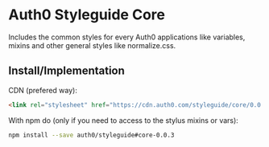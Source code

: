 # Auth0 Styleguide Core

Includes the common styles for every Auth0 applications like variables, mixins and other general styles like normalize.css.

## Install/Implementation

CDN (prefered way):
```html
<link rel="stylesheet" href="https://cdn.auth0.com/styleguide/core/0.0.3/core.min.css" />
```

With npm do (only if you need to access to the stylus mixins or vars):
```bash
npm install --save auth0/styleguide#core-0.0.3
```
